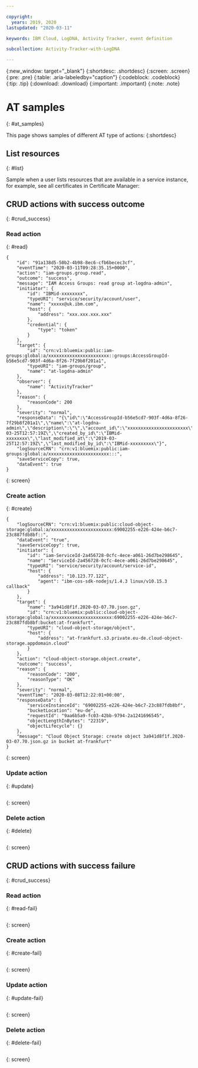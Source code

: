 ```yaml
---

copyright:
  years: 2019, 2020
lastupdated: "2020-03-11"

keywords: IBM Cloud, LogDNA, Activity Tracker, event definition

subcollection: Activity-Tracker-with-LogDNA

---
```


{:new_window: target="_blank"}
{:shortdesc: .shortdesc}
{:screen: .screen}
{:pre: .pre}
{:table: .aria-labeledby="caption"}
{:codeblock: .codeblock}
{:tip: .tip}
{:download: .download}
{:important: .important}
{:note: .note}


# AT samples
{: #at_samples}

This page shows samples of different AT type of actions:
{:shortdesc}

## List resources
{: #list}

Sample when a user lists resources that are available in a service instance, for example, see all certificates in Certificate Manager:





## CRUD actions with success outcome
{: #crud_success}

### Read action
{: #read}

```
{
    "id": "91a138d5-50b2-4b98-8ec6-cfb6becec3cf",
    "eventTime": "2020-03-11T09:28:35.15+0000",
    "action": "iam-groups.group.read",
    "outcome": "success",
    "message": "IAM Access Groups: read group at-logdna-admin",
    "initiator": {
        "id": "IBMid-xxxxxxxx",
        "typeURI": "service/security/account/user",
        "name": "xxxxx@uk.ibm.com",
        "host": {
            "address": "xxx.xxx.xxx.xxx"
        },
        "credential": {
            "type": "token"
        }
    },
    "target": {
        "id": "crn:v1:bluemix:public:iam-groups:global:a/xxxxxxxxxxxxxxxxxxxxxxx::groups:AccessGroupId-b56e5cd7-903f-4d6a-8f26-7f29b8f201a1",
        "typeURI": "iam-groups/group",
        "name": "at-logdna-admin"
    },
    "observer": {
        "name": "ActivityTracker"
    },
    "reason": {
        "reasonCode": 200
    },
    "severity": "normal",
    "responseData": "{\"id\":\"AccessGroupId-b56e5cd7-903f-4d6a-8f26-7f29b8f201a1\",\"name\":\"at-logdna-admin\",\"description\":\"\",\"account_id\":\"xxxxxxxxxxxxxxxxxxxxxxx\",\"created_at\":\"2019-03-25T12:57:19Z\",\"created_by_id\":\"IBMid-xxxxxxxx\",\"last_modified_at\":\"2019-03-25T12:57:19Z\",\"last_modified_by_id\":\"IBMid-xxxxxxxxx\"}",
    "logSourceCRN": "crn:v1:bluemix:public:iam-groups:global:a/xxxxxxxxxxxxxxxxxxxxxxx:::",
    "saveServiceCopy": true,
    "dataEvent": true
}
```
{: screen}


### Create action
{: #create}

```
{
    "logSourceCRN": "crn:v1:bluemix:public:cloud-object-storage:global:a/xxxxxxxxxxxxxxxxxxxxxxx:69002255-e226-424e-b6c7-23c887fdb8bf::",
    "dataEvent": "true",
    "saveServiceCopy": true,
    "initiator": {
        "id": "iam-ServiceId-2a456728-0cfc-4ece-a061-26d7be298645",
        "name": "ServiceId-2a456728-0cfc-4ece-a061-26d7be298645",
        "typeURI": "service/security/account/service-id",
        "host": {
            "address": "10.123.77.122",
            "agent": "ibm-cos-sdk-nodejs/1.4.3 linux/v10.15.3 callback"
        }
    },
    "target": {
        "name": "3a941d8f1f.2020-03-07.70.json.gz",
        "id": "crn:v1:bluemix:public:cloud-object-storage:global:a/xxxxxxxxxxxxxxxxxxxxxxx:69002255-e226-424e-b6c7-23c887fdb8bf:bucket:at-frankfurt",
        "typeURI": "cloud-object-storage/object",
        "host": {
            "address": "at-frankfurt.s3.private.eu-de.cloud-object-storage.appdomain.cloud"
        }
    },
    "action": "cloud-object-storage.object.create",
    "outcome": "success",
    "reason": {
        "reasonCode": "200",
        "reasonType": "OK"
    },
    "severity": "normal",
    "eventTime": "2020-03-08T12:22:01+00:00",
    "responseData": {
        "serviceInstanceId": "69002255-e226-424e-b6c7-23c887fdb8bf",
        "bucketLocation": "eu-de",
        "requestId": "9aa6b5a9-fc03-42bb-9794-2a1241696545",
        "objectLengthInBytes": "22319",
        "objectLifecycle": {}
    },
    "message": "Cloud Object Storage: create object 3a941d8f1f.2020-03-07.70.json.gz in bucket at-frankfurt"
}
```
{: screen}



### Update action
{: #update}

```

```
{: screen}


### Delete action
{: #delete}

```

```
{: screen}

## CRUD actions with success failure
{: #crud_success}

### Read action
{: #read-fail}

```

```
{: screen}

### Create action
{: #create-fail}

```

```
{: screen}


### Update action
{: #update-fail}

```

```
{: screen}



### Delete action
{: #delete-fail}

```

```
{: screen}

